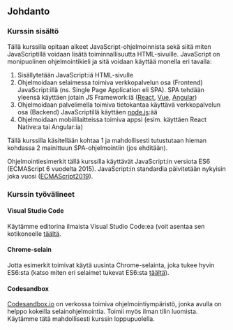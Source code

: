 ## Johdanto

### Kurssin sisältö

Tällä kurssilla opitaan alkeet JavaScript-ohjelmoinnista sekä siitä miten JavaScriptillä voidaan lisätä toiminnallisuutta HTML-sivuille. JavaScript on monipuolinen ohjelmointikieli ja sitä voidaan käyttää monella eri tavalla:

1. Sisällytetään JavaScript:iä HTML-sivulle
2. Ohjelmoidaan selaimessa toimiva verkkopalvelun osa (Frontend) JavaScript:illä (ns. Single Page Application eli SPA). SPA tehdään yleensä käyttäen jotain JS Framework:iä ([React](https://reactjs.org/), [Vue](https://vuejs.org/), [Angular](https://angular.io/))
3. Ohjelmoidaan palvelimella toimiva tietokantaa käyttävä verkkopalvelun osa (Backend) JavaScriptillä käyttäen [node.js](https://nodejs.org/en/):ää
4. Ohjelmoidaan mobiililaitteissa toimiva appsi (esim. käyttäen React Native:a tai Angular:ia)

Tällä kurssilla käsitellään kohtaa 1 ja mahdollisesti tutustutaan hieman kohdassa 2 mainittuun SPA-ohjelmointiin (jos ehditään).

Ohjelmointiesimerkit tällä kurssilla käyttävät JavaScript:in versiota ES6 (ECMAScript 6 vuodelta 2015). JavaScript:in standardia päivitetään nykyisin joka vuosi ([ECMAScript2019]()).

### Kurssin työvälineet

#### Visual Studio Code
Käytämme editorina ilmaista Visual Studio Code:ea (voit asentaa sen kotikoneelle [täältä](https://code.visualstudio.com/). 

#### Chrome-selain
Jotta esimerkit toimivat käytä uusinta Chrome-selainta, joka tukee hyvin ES6:sta (katso miten eri selaimet tukevat ES6:sta [täältä](https://kangax.github.io/compat-table/es6/)).

#### Codesandbox
[Codesandbox.io](https://codesandbox.io/) on verkossa toimiva ohjelmointiympäristö, jonka avulla on helppo kokeilla selainohjelmointia. Toimii myös ilman tilin luomista. Käytämme tätä mahdollisesti kurssin loppupuolella.


